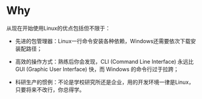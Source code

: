 # Why

从现在开始使用Linux的优点包括但不限于：

- 先进的包管理器：Linux一行命令安装各种依赖，Windows还需要依次下载安装配路径；

- 高效的操作方式：熟练后你会发现，CLI (Command Line Interface) 永远比GUI (Graphic User Interface) 快，而 Windows 的命令行过于拉跨；

- 科研生产的惯例：不论是学校研究所还是企业，用的开发环境一律是Linux，只要将来不改行，你总得学。
